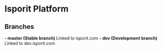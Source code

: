 # Isporit Platform

## Branches
**- master (Stable branch)**
Linked to isporit.com
**- dev (Development branch)**
 Linked to dev.isporit.com
